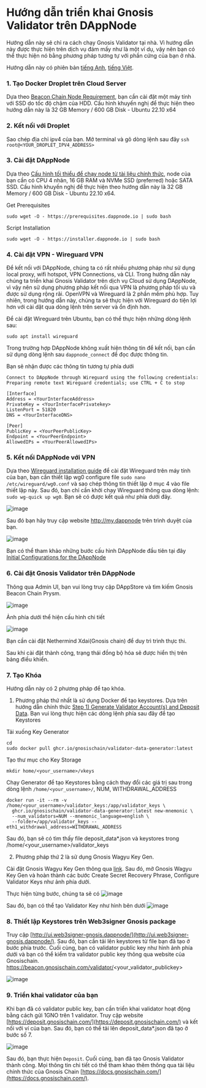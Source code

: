 # Hướng dẫn triển khai Gnosis Validator trên DAppNode

Hướng dẫn này sẽ chỉ ra cách chạy Gnosis Validator tại nhà. Vì hướng dẫn này được thực hiện trên dịch vụ đám mấy như là một ví dụ, vậy nên bạn có thể thực hiện nó bằng phương pháp tương tự với phần cứng của bạn ở nhà.

Hướng dẫn này có phiên bản [tiếng Anh](https://github.com/Gnosis-Builders/Resources/tree/main/How-to-Guides/Validators/Guide-to-Running-a-Gnosis-Validator-at-Home), [tiếng Việt](https://github.com/Gnosis-Builders/Resources/tree/main/How-to-Guides/Validators/Guide-to-Running-a-Gnosis-Validator-at-Home/locales/VN).

### 1. Tạo Docker Droplet trên Cloud Server
Dựa theo [Beacon Chain Node Requirement](https://docs.gnosischain.com/node/consensus-layer-validator#beacon-chain-node-requirements), bạn cần cài đặt một máy tính với SSD do tốc độ chậm của HDD. Cấu hình khuyến nghị để thực hiện theo hướng dẫn này là 32 GB Memory / 600 GB Disk - Ubuntu 22.10 x64

### 2. Kết nối với Droplet
Sao chép địa chỉ ipv4 của bạn. Mở terminal và gõ dòng lệnh sau đây `ssh root@<YOUR_DROPLET_IPV4_ADDRESS>`

### 3. Cài đặt DAppNode
Dựa theo [Cấu hình tối thiểu để chạy node từ tài liệu chính thức](https://docs.gnosischain.com/node/#requirements), node của bạn cần có CPU 4 nhân, 16 GB RAM và NVMe SSD (preferred) hoặc SATA SSD. Cấu hình khuyến nghị để thực hiện theo hướng dẫn này là 32 GB Memory / 600 GB Disk - Ubuntu 22.10 x64.


Get Prerequisites

```sudo wget -O - https://prerequisites.dappnode.io | sudo bash```

Script Installation

```sudo wget -O - https://installer.dappnode.io | sudo bash```

### 4. Cài đặt VPN - Wireguard VPN
Để kết nối với DAppNode, chúng ta có rất nhiều phương pháp như sử dụng local proxy, wifi hotspot, VPN Connections, và CLI. Trong hướng dẫn này chúng ta triển khai Gnosis Validator trên dịch vụ Cloud sử dụng DAppNode, vì vậy nên sử dụng phương pháp kết nối qua VPN là phương pháp tối ưu và được sử dụng rộng rãi. OpenVPN và Wireguard là 2 phần mềm phù hợp. Tuy nhiên, trong hướng dẫn này, chúng ta sẽ thực hiện với Wireguard do tiện lợi hơn với cài dặt qua dòng lệnh trên server và ổn định hơn.

Để cài đặt Wireguard trên Ubuntu, bạn có thể thực hiện những dòng lệnh sau:
```
sudo apt install wireguard
```

Trong trường hợp DAppNode không xuất hiện thông tin để kết nối, bạn cần sử dụng dòng lệnh sau ```dappnode_connect``` để đọc được thông tin.

Bạn sẽ nhận được các thông tin tương tự phía dưới
```
Connect to DAppNode through Wireguard using the following credentials:
Preparing remote text Wireguard credentials; use CTRL + C to stop

[Interface]
Address = <YourInterfaceAddress>
PrivateKey = <YourInterfacePrivatekey>
ListenPort = 51820
DNS = <YourInterfaceDNS>

[Peer]
PublicKey = <YourPeerPublicKey>
Endpoint = <YourPeerEndpoint>
AllowedIPs = <YourPeerAllowedIPs>
```

### 5. Kết nối DAppNode với VPN
Dựa theo [Wireguard installation guide](https://docs.dappnode.io/user-guide/ui/access/vpn/#linux) để cài đặt Wireguard trên máy tính của bạn, bạn cần thiết lập wg0 configure file ```sudo nano /etc/wireguard/wg0.conf``` và sao chép thông tin thiết lập ở mục 4 vào file thiết lập này. 
Sau đó, bạn chỉ cần khởi chạy Wireguard thông qua dòng lệnh: ```sudo wg-quick up wg0```. Bạn sẽ có được kết quả như phía dưới đây.

![image](https://user-images.githubusercontent.com/23649434/201591812-97c4bcb7-5760-485f-a7a3-62d5e8418d46.png)


Sau đó bạn hãy truy cập website http://my.dappnode trên trình duyệt của bạn.

![image](https://user-images.githubusercontent.com/23649434/201589528-7b7edab0-f7f7-48fa-a656-f55b416cd505.png)

Bạn có thể tham khảo những bước cấu hình DAppNode đầu tiên tại đây [Initial Configurations for the DAppNode](https://docs.dappnode.io/first-steps#)

### 6. Cài đặt Gnosis Validator trên DAppNode
Thông qua Admin UI, bạn vui lòng truy cập DAppStore và tìm kiếm Gnosis Beacon Chain Prysm.

![image](https://user-images.githubusercontent.com/23649434/201592661-9111180f-3ab3-49d8-a1ca-c67fa53e5cb2.png)

Ảnh phía dưới thể hiện cấu hình chi tiết

![image](https://user-images.githubusercontent.com/23649434/201593138-663c57bc-5351-41f7-a786-817e4e1a8bcb.png)

Bạn cần cài đặt Nethermind Xdai(Gnosis chain) để duy trì trình thực thi.

Sau khi cài đặt thành công, trạng thái đồng bộ hóa sẽ được hiển thị trên bảng điều khiển.

### 7. Tạo Khóa
Hướng dẫn này có 2 phương pháp để tạo khóa.

1. Phương pháp thứ nhất là sử dụng Docker để tạo keystores. Dựa trên hướng dẫn chính thức [Step 1) Generate Validator Account(s) and Deposit Data](https://docs.gnosischain.com/node/consensus-layer-validator#step-1-generate-validator-accounts-and-deposit-data). Bạn vui lòng thực hiện các dòng lệnh phía sau đây để tạo Keystores

Tải xuống Key Generator

```
cd
sudo docker pull ghcr.io/gnosischain/validator-data-generator:latest
```

Tạo thư mục cho Key Storage
```
mkdir home/<your_username>/vkeys
```

Chạy Generator để tạo Keystores bằng cách thay đổi các giá trị sau trong dòng lệnh `/home/<your_username>/`, NUM, WITHDRAWAL_ADDRESS
```
docker run -it --rm -v /home/<your_username>/validator_keys:/app/validator_keys \
  ghcr.io/gnosischain/validator-data-generator:latest new-mnemonic \
  --num_validators=NUM --mnemonic_language=english \
  --folder=/app/validator_keys --eth1_withdrawal_address=WITHDRAWAL_ADDRESS
```

Sau đó, bạn sẽ có tìm thấy file deposit_data*.json và keystores trong /home/<your_username>/validator_keys

2. Phương pháp thứ 2 là sử dụng Gnosis Wagyu Key Gen.

Cài đặt Gnosis Wagyu Key Gen thông qua [link](https://github.com/alexpeterson91/Gnosis-Wagyu-Key-Gen/releases). Sau đó, mở Gnosis Wagyu Key Gen và hoàn thành các bước Create Secret Recovery Phrase, Configure Validator Keys như ảnh phía dưới.

Thực hiện từng bước, chúng ta sẽ có
![image](https://user-images.githubusercontent.com/23649434/201819925-3e318c83-798f-4397-b860-71f857898804.png)

Sau đó, bạn có thể tạo Validator Key như hình bên dưới
![image](https://user-images.githubusercontent.com/23649434/201820812-5119f61f-c096-4b8d-b4d4-aec960ae7f6f.png)


### 8. Thiết lập Keystores trên Web3signer Gnosis package
Truy cập [http://ui.web3signer-gnosis.dappnode/](http://ui.web3signer-gnosis.dappnode/). Sau đó, bạn cần tải lên keystores từ file bạn đã tạo ở bước phía trước.
Cuối cùng, bạn có validator public key như hình ảnh phía dưới và bạn có thể kiểm tra validator public key thông qua website của Gnosischain. https://beacon.gnosischain.com/validator/<your_validator_publickey>

![image](https://user-images.githubusercontent.com/23649434/201821914-47f9279a-91c2-4dc1-9c86-49dbff4cba78.png)

### 9. Triển khai validator của bạn
Khi bạn đã có validator public key, bạn cần triển khai validator hoạt động bằng cách gửi 1GNO trên 1 validator. Truy cập website [https://deposit.gnosischain.com/](https://deposit.gnosischain.com/) và kết nối với ví của bạn. Sau đó, bạn có thể tải lên deposit_data*.json đã tạo ở bước số 7.

![image](https://user-images.githubusercontent.com/23649434/201823454-dd479504-bcc6-4aa2-8ba3-35df0ad4834f.png)

Sau đó, bạn thực hiện `Deposit`. Cuối cùng, bạn đã tạo Gnosis Validator thành công. Mọi thông tin chi tiết có thể tham khao thêm thông qua tài liệu chính thức của Gnosis Chain [https://docs.gnosischain.com/](https://docs.gnosischain.com/).

